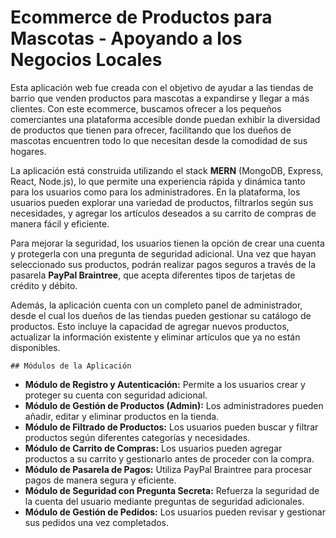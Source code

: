 <!DOCTYPE html>
<html lang="es">
<head>
    <meta charset="UTF-8">
    <meta name="viewport" content="width=device-width, initial-scale=1.0">
</head>
<body>
    <h1>Ecommerce de Productos para Mascotas - Apoyando a los Negocios Locales</h1>
    <p>
        Esta aplicación web fue creada con el objetivo de ayudar a las tiendas de barrio que venden productos para mascotas a expandirse y llegar a más clientes. 
        Con este ecommerce, buscamos ofrecer a los pequeños comerciantes una plataforma accesible donde puedan exhibir la diversidad de productos que tienen para ofrecer, 
        facilitando que los dueños de mascotas encuentren todo lo que necesitan desde la comodidad de sus hogares.
    </p>
    <p>
        La aplicación está construida utilizando el stack <strong>MERN</strong> (MongoDB, Express, React, Node.js), lo que permite una experiencia rápida y dinámica tanto para los usuarios como para los administradores.
        En la plataforma, los usuarios pueden explorar una variedad de productos, filtrarlos según sus necesidades, y agregar los artículos deseados a su carrito de compras de manera fácil y eficiente.
    </p>
    <p>
        Para mejorar la seguridad, los usuarios tienen la opción de crear una cuenta y protegerla con una pregunta de seguridad adicional. 
        Una vez que hayan seleccionado sus productos, podrán realizar pagos seguros a través de la pasarela <strong>PayPal Braintree</strong>, que acepta diferentes tipos de tarjetas de crédito y débito.
    </p>
    <p>
        Además, la aplicación cuenta con un completo panel de administrador, desde el cual los dueños de las tiendas pueden gestionar su catálogo de productos. 
        Esto incluye la capacidad de agregar nuevos productos, actualizar la información existente y eliminar artículos que ya no están disponibles.
    </p>

    ## Módulos de la Aplicación

- **Módulo de Registro y Autenticación:** Permite a los usuarios crear y proteger su cuenta con seguridad adicional.
- **Módulo de Gestión de Productos (Admin):** Los administradores pueden añadir, editar y eliminar productos en la tienda.
- **Módulo de Filtrado de Productos:** Los usuarios pueden buscar y filtrar productos según diferentes categorías y necesidades.
- **Módulo de Carrito de Compras:** Los usuarios pueden agregar productos a su carrito y gestionarlo antes de proceder con la compra.
- **Módulo de Pasarela de Pagos:** Utiliza PayPal Braintree para procesar pagos de manera segura y eficiente.
- **Módulo de Seguridad con Pregunta Secreta:** Refuerza la seguridad de la cuenta del usuario mediante preguntas de seguridad adicionales.
- **Módulo de Gestión de Pedidos:** Los usuarios pueden revisar y gestionar sus pedidos una vez completados.
</body>
</html>

